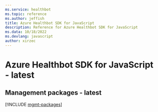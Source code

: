 ```yaml
---
ms.service: healthbot
ms.topic: reference
ms.author: jeffish
title: Azure Healthbot SDK for JavaScript
description: Reference for Azure Healthbot SDK for JavaScript
ms.data: 10/18/2022
ms.devlang: javascript
author: xirzec
---
```

# Azure Healthbot SDK for JavaScript - latest

## Management packages - latest
[!INCLUDE [mgmt-packages](healthbot-mgmt-index.md)]